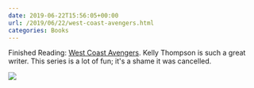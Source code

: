 ```yaml
---
date: 2019-06-22T15:56:05+00:00
url: /2019/06/22/west-coast-avengers.html
categories: Books
---
```

Finished Reading: [West Coast Avengers](https://www.marvel.com/comics/series/25575/west_coast_avengers_2018_-_present). Kelly Thompson is such a great writer. This series is a lot of fun; it's a shame it was cancelled.

![](https://rknightuk.s3.us-east-1.amazonaws.com/almanac/kate-hawk.png)
